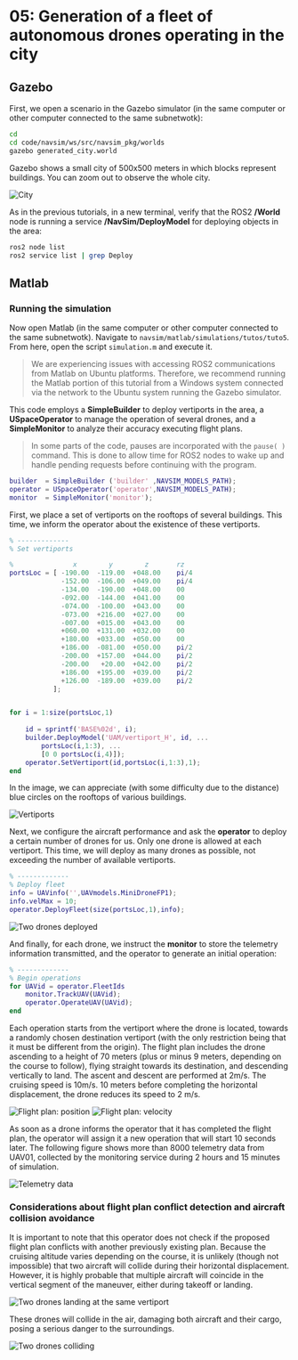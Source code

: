 # 05: Generation of a fleet of autonomous drones operating in the city

## Gazebo

First, we open a scenario in the Gazebo simulator (in the same computer or other computer connected to the same subnetwotk):

```bash
cd
cd code/navsim/ws/src/navsim_pkg/worlds
gazebo generated_city.world
```

Gazebo shows a small city of 500x500 meters in which blocks represent buildings.
You can zoom out to observe the whole city.

![City](./img/city.png)

As in the previous tutorials, in a new terminal, verify that the ROS2 **/World** node is running a service **/NavSim/DeployModel** for deploying objects in the area:

```bash
ros2 node list
ros2 service list | grep Deploy
```

## Matlab

### Running the simulation

Now open Matlab (in the same computer or other computer connected to the same subnetwotk).
Navigate to `navsim/matlab/simulations/tutos/tuto5`. From here, open the script `simulation.m` and execute it.

>We are experiencing issues with accessing ROS2 communications from Matlab on Ubuntu platforms. Therefore, we recommend running the Matlab portion of this tutorial from a Windows system connected via the network to the Ubuntu system running the Gazebo simulator.

This code employs a **SimpleBuilder** to deploy vertiports in the area, a **USpaceOperator** to manage the operation of several drones, and a **SimpleMonitor** to analyze their accuracy executing flight plans.

> In some parts of the code, pauses are incorporated with the `pause( )` command.
> This is done to allow time for ROS2 nodes to wake up and handle pending requests before continuing with the program.

```matlab
builder  = SimpleBuilder ('builder' ,NAVSIM_MODELS_PATH);
operator = USpaceOperator('operator',NAVSIM_MODELS_PATH);
monitor  = SimpleMonitor('monitor');
```

First, we place a set of vertiports on the rooftops of several buildings. This time, we inform the operator about the existence of these vertiports.

```matlab
% -------------
% Set vertiports

%               x        y        z       rz
portsLoc = [ -190.00  -119.00  +048.00    pi/4
             -152.00  -106.00  +049.00    pi/4
             -134.00  -190.00  +048.00    00
             -092.00  -144.00  +041.00    00
             -074.00  -100.00  +043.00    00
             -073.00  +216.00  +027.00    00
             -007.00  +015.00  +043.00    00
             +060.00  +131.00  +032.00    00
             +180.00  +033.00  +050.00    00
             +186.00  -081.00  +050.00    pi/2
             -200.00  +157.00  +044.00    pi/2
             -200.00   +20.00  +042.00    pi/2
             +186.00  +195.00  +039.00    pi/2
             +126.00  -189.00  +039.00    pi/2
           ];


for i = 1:size(portsLoc,1)
   
    id = sprintf('BASE%02d', i);
    builder.DeployModel('UAM/vertiport_H', id, ...
        portsLoc(i,1:3), ...
        [0 0 portsLoc(i,4)]);
    operator.SetVertiport(id,portsLoc(i,1:3),1);
end
```

In the image, we can appreciate (with some difficulty due to the distance) blue circles on the rooftops of various buildings.

![Vertiports](./img/vertiports.png)

Next, we configure the aircraft performance
and ask the **operator** to deploy a certain number of drones for us.
Only one drone is allowed at each vertiport.
This time, we will deploy as many drones as possible, not exceeding the number of available vertiports.

```matlab
% -------------
% Deploy fleet
info = UAVinfo('',UAVmodels.MiniDroneFP1);
info.velMax = 10;
operator.DeployFleet(size(portsLoc,1),info);
```

![Two drones deployed](./img/drones_deployed.png)

And finally, for each drone, we instruct the **monitor** to store the telemetry information transmitted, and the operator to generate an initial operation:

```matlab
% -------------
% Begin operations
for UAVid = operator.FleetIds
    monitor.TrackUAV(UAVid); 
    operator.OperateUAV(UAVid);
end
```
Each operation starts from the vertiport where the drone is located, towards a randomly chosen destination vertiport (with the only restriction being that it must be different from the origin). The flight plan includes the drone ascending to a height of 70 meters (plus or minus 9 meters, depending on the course to follow), flying straight towards its destination, and descending vertically to land. The ascent and descent are performed at 2m/s. The cruising speed is 10m/s. 10 meters before completing the horizontal displacement, the drone reduces its speed to 2 m/s.

![Flight plan: position](./img/FP_pos.png)
![Flight plan: velocity](./img/FP_vel.png)


As soon as a drone informs the operator that it has completed the flight plan, the operator will assign it a new operation that will start 10 seconds later.
The following figure shows more than 8000 telemetry data from UAV01, collected by the monitoring service during 2 hours and 15 minutes of simulation.

![Telemetry data](./img/telemetry.png)


### Considerations about flight plan conflict detection and aircraft collision avoidance

It is important to note that this operator does not check if the proposed flight plan conflicts with another previously existing plan. Because the cruising altitude varies depending on the course, it is unlikely (though not impossible) that two aircraft will collide during their horizontal displacement. 
However, it is highly probable that multiple aircraft will coincide in the vertical segment of the maneuver, either during takeoff or landing.

![Two drones landing at the same vertiport](./img/drones_landing.png)

These drones will collide in the air, damaging both aircraft and their cargo, posing a serious danger to the surroundings.

![Two drones colliding](./img/drones_colliding.png)
